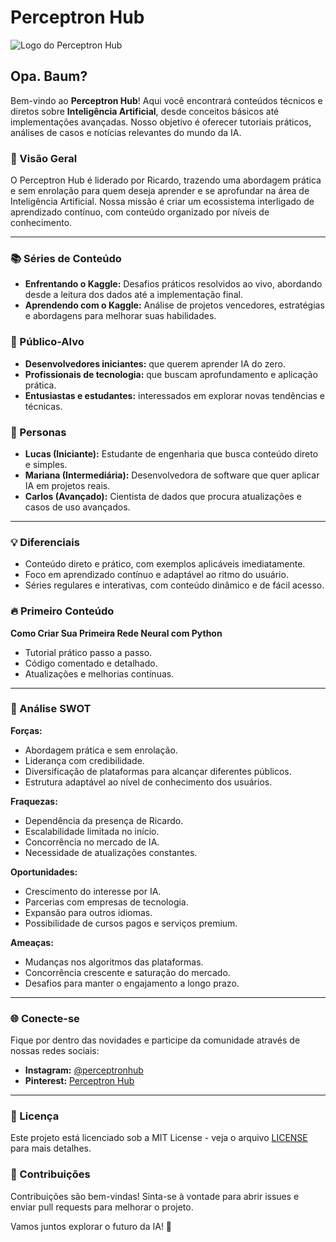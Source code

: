 # Perceptron Hub

![Logo do Perceptron Hub](./logo.png)

## Opa. Baum?

Bem-vindo ao **Perceptron Hub**! Aqui você encontrará conteúdos técnicos e diretos sobre **Inteligência Artificial**, desde conceitos básicos até implementações avançadas. Nosso objetivo é oferecer tutoriais práticos, análises de casos e notícias relevantes do mundo da IA.

### 🚀 Visão Geral
O Perceptron Hub é liderado por Ricardo, trazendo uma abordagem prática e sem enrolação para quem deseja aprender e se aprofundar na área de Inteligência Artificial. Nossa missão é criar um ecossistema interligado de aprendizado contínuo, com conteúdo organizado por níveis de conhecimento.

---

### 📚 Séries de Conteúdo
- **Enfrentando o Kaggle:** Desafios práticos resolvidos ao vivo, abordando desde a leitura dos dados até a implementação final.
- **Aprendendo com o Kaggle:** Análise de projetos vencedores, estratégias e abordagens para melhorar suas habilidades.

### 🎯 Público-Alvo
- **Desenvolvedores iniciantes:** que querem aprender IA do zero.
- **Profissionais de tecnologia:** que buscam aprofundamento e aplicação prática.
- **Entusiastas e estudantes:** interessados em explorar novas tendências e técnicas.

### 👤 Personas
- **Lucas (Iniciante):** Estudante de engenharia que busca conteúdo direto e simples.
- **Mariana (Intermediária):** Desenvolvedora de software que quer aplicar IA em projetos reais.
- **Carlos (Avançado):** Cientista de dados que procura atualizações e casos de uso avançados.

---

### 💡 Diferenciais
- Conteúdo direto e prático, com exemplos aplicáveis imediatamente.
- Foco em aprendizado contínuo e adaptável ao ritmo do usuário.
- Séries regulares e interativas, com conteúdo dinâmico e de fácil acesso.

### 🔥 Primeiro Conteúdo
**Como Criar Sua Primeira Rede Neural com Python**
- Tutorial prático passo a passo.
- Código comentado e detalhado.
- Atualizações e melhorias contínuas.

---

### 📝 Análise SWOT
**Forças:**
- Abordagem prática e sem enrolação.
- Liderança com credibilidade.
- Diversificação de plataformas para alcançar diferentes públicos.
- Estrutura adaptável ao nível de conhecimento dos usuários.

**Fraquezas:**
- Dependência da presença de Ricardo.
- Escalabilidade limitada no início.
- Concorrência no mercado de IA.
- Necessidade de atualizações constantes.

**Oportunidades:**
- Crescimento do interesse por IA.
- Parcerias com empresas de tecnologia.
- Expansão para outros idiomas.
- Possibilidade de cursos pagos e serviços premium.

**Ameaças:**
- Mudanças nos algoritmos das plataformas.
- Concorrência crescente e saturação do mercado.
- Desafios para manter o engajamento a longo prazo.

---

### 🌐 Conecte-se
Fique por dentro das novidades e participe da comunidade através de nossas redes sociais:
- **Instagram:** [@perceptronhub]([https://instagram.com/perceptronhub](https://www.instagram.com/perceptronhub/))
- **Pinterest:** [Perceptron Hub]([https://pinterest.com/perceptronhub](https://br.pinterest.com/perceptronhub/))

---

### 📝 Licença
Este projeto está licenciado sob a MIT License - veja o arquivo [LICENSE](./LICENSE) para mais detalhes.

### 💬 Contribuições
Contribuições são bem-vindas! Sinta-se à vontade para abrir issues e enviar pull requests para melhorar o projeto.

Vamos juntos explorar o futuro da IA! 💪

